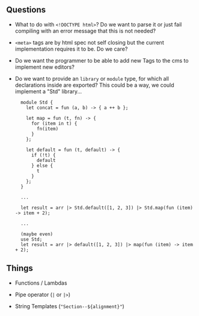 ## Questions

- What to do with `<!DOCTYPE html>`? Do we want to parse it or just fail compiling with an error message that this is
  not needed?

- `<meta>` tags are by html spec not self closing but the current implementation requires it to be. Do we care?

- Do we want the programmer to be able to add new Tags to the cms to implement new editors?

- Do we want to provide an `library` or `module` type, for which all declarations inside are exported? This could be a
  way, we could implement a "Std" library...

  ```
    module Std {
      let concat = fun (a, b) -> { a ++ b };

      let map = fun (t, fn) -> {
        for (item in t) {
          fn(item)
        }
      };

      let default = fun (t, default) -> {
        if (!t) {
          default
        } else {
          t
        }
      };
    }

    ...

    let result = arr |> Std.default([1, 2, 3]) |> Std.map(fun (item) -> item + 2);

    ...

    (maybe even)
    use Std;
    let result = arr |> default([1, 2, 3]) |> map(fun (item) -> item + 2);
  ```

## Things

- Functions / Lambdas

- Pipe operator (`|` or `|>`)

- String Templates (`"Section--${alignment}"`)
